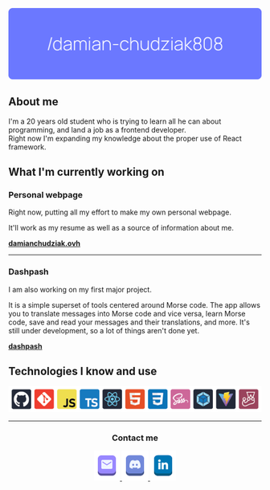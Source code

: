 <img src="banner-01.png"></img>

## About me
I'm a 20 years old student who is trying to learn all he can about programming, and land a job as a frontend developer. <br/>
Right now I'm expanding my knowledge about the proper use of React framework.

## What I'm currently working on
### Personal webpage

Right now, putting all my effort to make my own personal webpage. <br>

It'll work as my resume as well as a source of information about me.

[**damianchudziak.ovh**](https://damianchudziak.ovh/)

___
### Dashpash
I am also working on my first major project.

It is a simple superset of tools centered around Morse code.
The app allows you to translate messages into Morse code and vice versa, learn Morse code, save and read your messages and their translations, and more.
It's still under development, so a lot of things aren't done yet.

[**dashpash**](https://github.com/damian-chudziak808/dashpash)

## Technologies I know and use
<p align="center">
    <img src="stack-01.png"></img>
</p>

___
<h3 align="center">Contact me</h3>

<p align="center">
    <a href="mailto:damian.chudziak808@gmail.com">
    <img src="email-button.png"></img>
</a>
<a href="https://discord.com/users/750971983226863666">
    <img src="discord-button.png"></img>
</a>
<a href="https://www.linkedin.com/in/damian-chudziak-501287248/">
    <img src="linked-button.png"></img>
</a>
</p>

